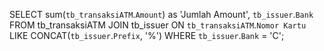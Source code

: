 SELECT sum(`tb_transaksiATM`.`Amount`) as 'Jumlah Amount', `tb_issuer`.`Bank`
FROM tb_transaksiATM
JOIN tb_issuer
ON `tb_transaksiATM`.`Nomor Kartu`
LIKE CONCAT(`tb_issuer`.`Prefix`, '%')
WHERE `tb_issuer`.`Bank` = 'C';